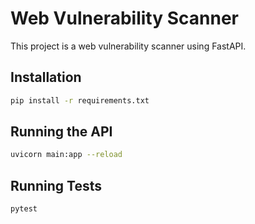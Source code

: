 # Web Vulnerability Scanner

This project is a web vulnerability scanner using FastAPI.

## Installation

```sh
pip install -r requirements.txt
```

## Running the API

```sh
uvicorn main:app --reload
```

## Running Tests

```sh
pytest
```
